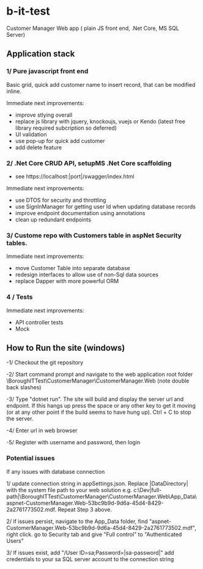 # b-it-test
Customer Manager Web app ( plain JS front end, .Net Core, MS SQL Server)


## Application stack 


### 1/ Pure javascript front end 
Basic grid, quick add customer name to insert record, that can be modified inline. 

Immediate next improvements:
- improve stlying overall 
- replace js library with jquery, knockoujs, vuejs or Kendo (latest free library required subcription so deferred) 
- UI validation
- use pop-up for quick add customer 
- add delete feature 

### 2/ .Net Core CRUD API, setupMS .Net Core scaffolding  
- see  https://localhost:|port|/swagger/index.html  

Immediate next improvements:
  - use DTOS for security and throttling 
  - use SignInManager for getting user Id when updating database records
  - improve endpoint documentation using annotations  
  - clean up redundant endpoints  


### 3/ Custome repo with Customers table in aspNet Security tables. 

  Immediate next improvements:
  - move Customer Table into separate database
  - redesign interfaces to allow use of non-Sql data sources
  - replace Dapper with more powerful ORM 
  
  
 ### 4 / Tests 
 
  Immediate next improvements:
  - API controller tests
  - Mock
  
## How to Run the site (windows) 

-1/ Checkout the git repository 

-2/  Start command prompt and navigate to the web application root folder  <local-folder>\\BoroughITTest\\CustomerManager\\CustomerManager.Web (note double back slashes)
  
-3/ Type "dotnet run". The site will build and display the server url and endpoint. If this hangs up press the space or any other key to get it moving (or at any other point if the build seems to have hung up).  Ctrl + C to stop the server. 
  
-4/  Enter url in web browser 
  
-5/  Register with username and password, then login
  
  
### Potential issues
  If any issues with database connection
  
  1/ update connection string in appSettings.json. Replace |DataDirectory| with the system file path to your web solution e.g. c:\\Dev\|full-path|\BoroughITTest\CustomerManager\CustomerManager.Web\App_Data\aspnet-CustomerManager.Web-53bc9b9d-9d6a-45d4-8429-2a2761773502.mdf. Repeat Step 3 above. 
  
  
 2/  if issues persist, navigate to the App_Data folder,  find "aspnet-CustomerManager.Web-53bc9b9d-9d6a-45d4-8429-2a2761773502.mdf", right click. go to Security tab and  give "Full control" to "Authenticated Users" 
   
  3/ If issues exist, add "/User ID=sa;Password=|sa-password|" add credentials to your sa SQL server account to the connection string
  
  
  
  
